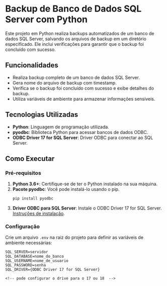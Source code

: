 # Backup de Banco de Dados SQL Server com Python

Este projeto em Python realiza backups automatizados de um banco de dados SQL Server, salvando os arquivos de backup em um diretório especificado. Ele inclui verificações para garantir que o backup foi concluído com sucesso.

## Funcionalidades

- Realiza backup completo de um banco de dados SQL Server.
- Gera nome do arquivo de backup com timestamp.
- Verifica se o backup foi concluído com sucesso e exibe detalhes do backup.
- Utiliza variáveis de ambiente para armazenar informações sensíveis.

## Tecnologias Utilizadas

- **Python**: Linguagem de programação utilizada.
- **pyodbc**: Biblioteca Python para acessar bancos de dados ODBC.
- **ODBC Driver 17 for SQL Server**: Driver ODBC para conectar ao SQL Server.

## Como Executar

### Pré-requisitos

1. **Python 3.6+**: Certifique-se de ter o Python instalado na sua máquina.
2. **Pacote pyodbc**: Você pode instalá-lo usando o pip.
    ```sh
    pip install pyodbc
    ```
3. **Driver ODBC para SQL Server**: Instale o ODBC Driver 17 for SQL Server. [Instruções de instalação](https://docs.microsoft.com/pt-br/sql/connect/odbc/download-odbc-driver-for-sql-server).

### Configuração

Crie um arquivo `.env` na raiz do projeto para definir as variáveis de ambiente necessárias:
```env
SQL_SERVER=servidor
SQL_DATABASE=nome_do_banco
SQL_USERNAME=nome_de_usuario
SQL_PASSWORD=senha
SQL_DRIVER={ODBC Driver 17 for SQL Server}

<!-- pode configurar o drive para o 17 ou 18  -->
